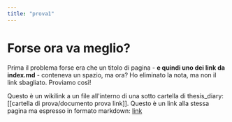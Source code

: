```yaml
---
title: "prova1"
---
```

# Forse ora va meglio?

Prima il problema forse era che un titolo di pagina - **e quindi uno dei link da index.md** - conteneva un spazio, ma ora? Ho eliminato la nota, ma non il link sbagliato. Proviamo così!

Questo è un wikilink a un file all'interno di una sotto cartella di thesis_diary: [[cartella di prova/documento prova link]].
Questo è un link alla stessa pagina ma espresso in formato markdown: [link](cartella%20di%20prova/documento%20prova%20link.md)